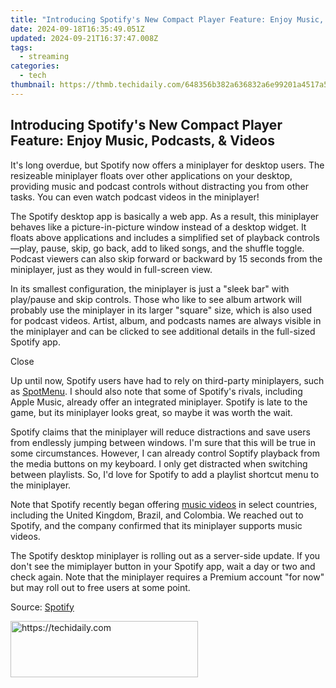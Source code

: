 ```yaml
---
title: "Introducing Spotify's New Compact Player Feature: Enjoy Music, Podcasts, & Videos"
date: 2024-09-18T16:35:49.051Z
updated: 2024-09-21T16:37:47.008Z
tags:
  - streaming
categories:
  - tech
thumbnail: https://thmb.techidaily.com/648356b382a636832a6e99201a4517a582a77b906dab7a37be3d640b5bfda50d.jpg
---
```


## Introducing Spotify's New Compact Player Feature: Enjoy Music, Podcasts, & Videos

It's long overdue, but Spotify now offers a miniplayer for desktop users. The resizeable miniplayer floats over other applications on your desktop, providing music and podcast controls without distracting you from other tasks. You can even watch podcast videos in the miniplayer!

 The Spotify desktop app is basically a web app. As a result, this miniplayer behaves like a picture-in-picture window instead of a desktop widget. It floats above applications and includes a simplified set of playback controls—play, pause, skip, go back, add to liked songs, and the shuffle toggle. Podcast viewers can also skip forward or backward by 15 seconds from the miniplayer, just as they would in full-screen view.

 In its smallest configuration, the miniplayer is just a "sleek bar" with play/pause and skip controls. Those who like to see album artwork will probably use the miniplayer in its larger "square" size, which is also used for podcast videos. Artist, album, and podcasts names are always visible in the miniplayer and can be clicked to see additional details in the full-sized Spotify app.

Close 

 Up until now, Spotify users have had to rely on third-party miniplayers, such as [SpotMenu](https://kmikiy.github.io/SpotMenu/). I should also note that some of Spotify's rivals, including Apple Music, already offer an integrated miniplayer. Spotify is late to the game, but its miniplayer looks great, so maybe it was worth the wait.

 Spotify claims that the miniplayer will reduce distractions and save users from endlessly jumping between windows. I'm sure that this will be true in some circumstances. However, I can already control Soptify playback from the media buttons on my keyboard. I only get distracted when switching between playlists. So, I'd love for Spotify to add a playlist shortcut menu to the miniplayer.

 Note that Spotify recently began offering [music videos](https://eaxpv-info.techidaily.com/new-gain-an-edge-access-these-top-8-sites-for-free-eco-screen-backdrops-and-clips-for-2024/) in select countries, including the United Kingdom, Brazil, and Colombia. We reached out to Spotify, and the company confirmed that its miniplayer supports music videos. 

 The Spotify desktop miniplayer is rolling out as a server-side update. If you don't see the mimiplayer button in your Spotify app, wait a day or two and check again. Note that the miniplayer requires a Premium account "for now" but may roll out to free users at some point.

 Source: [Spotify](https://community.spotify.com/t5/Community-Blog/Introducing-the-Spotify-Miniplayer-to-Spotify-Desktop/ba-p/5956132)

<ins class="adsbygoogle"
     style="display:block"
     data-ad-format="autorelaxed"
     data-ad-client="ca-pub-7571918770474297"
     data-ad-slot="1223367746"></ins>

<ins class="adsbygoogle"
     style="display:block"
     data-ad-client="ca-pub-7571918770474297"
     data-ad-slot="8358498916"
     data-ad-format="auto"
     data-full-width-responsive="true"></ins>



<!-- affiliate ads begin -->
<a href="https://aligracehair.sjv.io/c/5597632/1934138/19272" target="_top" id="1934138">
  <img src="//a.impactradius-go.com/display-ad/19272-1934138" border="0" alt="https://techidaily.com" width="300" height="90"/>
</a>
<img height="0" width="0" src="https://aligracehair.sjv.io/i/5597632/1934138/19272" style="position:absolute;visibility:hidden;" border="0" />
<!-- affiliate ads end -->

